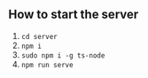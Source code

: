 ## How to start the server
1. ```cd server```
2. ```npm i```
3. ```sudo npm i -g ts-node```
4. ```npm run serve```